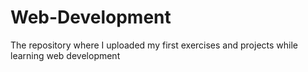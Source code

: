 # Web-Development
The repository where I uploaded my first exercises and projects while learning web development
